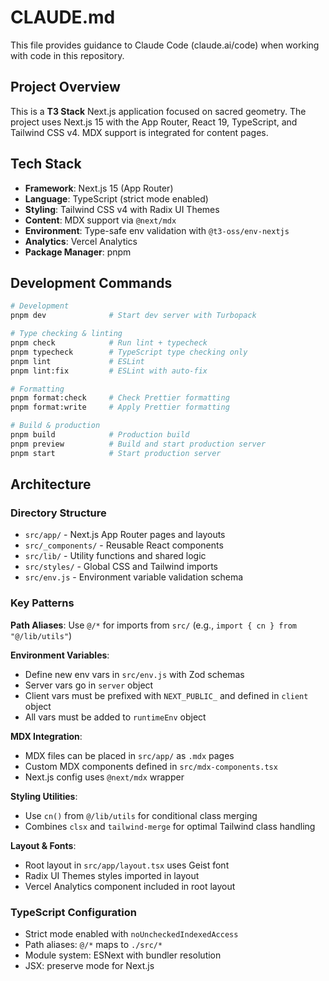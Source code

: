 # CLAUDE.md

This file provides guidance to Claude Code (claude.ai/code) when working with code in this repository.

## Project Overview

This is a **T3 Stack** Next.js application focused on sacred geometry. The project uses Next.js 15 with the App Router, React 19, TypeScript, and Tailwind CSS v4. MDX support is integrated for content pages.

## Tech Stack

- **Framework**: Next.js 15 (App Router)
- **Language**: TypeScript (strict mode enabled)
- **Styling**: Tailwind CSS v4 with Radix UI Themes
- **Content**: MDX support via `@next/mdx`
- **Environment**: Type-safe env validation with `@t3-oss/env-nextjs`
- **Analytics**: Vercel Analytics
- **Package Manager**: pnpm

## Development Commands

```bash
# Development
pnpm dev              # Start dev server with Turbopack

# Type checking & linting
pnpm check            # Run lint + typecheck
pnpm typecheck        # TypeScript type checking only
pnpm lint             # ESLint
pnpm lint:fix         # ESLint with auto-fix

# Formatting
pnpm format:check     # Check Prettier formatting
pnpm format:write     # Apply Prettier formatting

# Build & production
pnpm build            # Production build
pnpm preview          # Build and start production server
pnpm start            # Start production server
```

## Architecture

### Directory Structure

- `src/app/` - Next.js App Router pages and layouts
- `src/_components/` - Reusable React components
- `src/lib/` - Utility functions and shared logic
- `src/styles/` - Global CSS and Tailwind imports
- `src/env.js` - Environment variable validation schema

### Key Patterns

**Path Aliases**: Use `@/*` for imports from `src/` (e.g., `import { cn } from "@/lib/utils"`)

**Environment Variables**:
- Define new env vars in `src/env.js` with Zod schemas
- Server vars go in `server` object
- Client vars must be prefixed with `NEXT_PUBLIC_` and defined in `client` object
- All vars must be added to `runtimeEnv` object

**MDX Integration**:
- MDX files can be placed in `src/app/` as `.mdx` pages
- Custom MDX components defined in `src/mdx-components.tsx`
- Next.js config uses `@next/mdx` wrapper

**Styling Utilities**:
- Use `cn()` from `@/lib/utils` for conditional class merging
- Combines `clsx` and `tailwind-merge` for optimal Tailwind class handling

**Layout & Fonts**:
- Root layout in `src/app/layout.tsx` uses Geist font
- Radix UI Themes styles imported in layout
- Vercel Analytics component included in root layout

### TypeScript Configuration

- Strict mode enabled with `noUncheckedIndexedAccess`
- Path aliases: `@/*` maps to `./src/*`
- Module system: ESNext with bundler resolution
- JSX: preserve mode for Next.js
